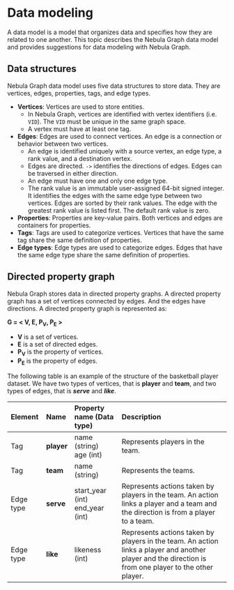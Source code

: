 # Data modeling

A data model is a model that organizes data and specifies how they are related to one another. This topic describes the Nebula Graph data model and provides suggestions for data modeling with Nebula Graph.

## Data structures

Nebula Graph data model uses five data structures to store data. They are vertices, edges, properties, tags, and edge types.

- **Vertices**: Vertices are used to store entities.
  - In Nebula Graph, vertices are identified with vertex identifiers (i.e. `VID`). The `VID` must be unique in the same graph space.
  - A vertex must have at least one tag.
- **Edges**: Edges are used to connect vertices. An edge is a connection or behavior between two vertices.
  - An edge is identified uniquely with a source vertex, an edge type, a rank value, and a destination vertex.
  - Edges are directed. `->` identifies the directions of edges. Edges can be traversed in either direction.
  - An edge must have one and only one edge type.
  - The rank value is an immutable user-assigned 64-bit signed integer. It identifies the edges with the same edge type between two vertices. Edges are sorted by their rank values. The edge with the greatest rank value is listed first. The default rank value is zero.
- **Properties**: Properties are key-value pairs. Both vertices and edges are containers for properties.
- **Tags**: Tags are used to categorize vertices. Vertices that have the same tag share the same definition of properties.
- **Edge types**: Edge types are used to categorize edges. Edges that have the same edge type share the same definition of properties.

## Directed property graph

Nebula Graph stores data in directed property graphs. A directed property graph has a set of vertices connected by edges. And the edges have directions. A directed property graph is represented as:

**G = < V, E, P<sub>V</sub>, P<sub>E</sub> >**

- **V** is a set of vertices.
- **E** is a set of directed edges.
- **P<sub>V</sub>** is the property of vertices.
- **P<sub>E</sub>** is the property of edges.

The following table is an example of the structure of the basketball player dataset. We have two types of vertices, that is **player** and **team**, and two types of edges, that is **_serve_** and **_like_**.

| Element  | Name  | Property name (Data type)  |  Description  |
| :---  | :---  | :---  | :---  |
| Tag  | **player**  | name (string) <br> age (int) | Represents players in the team.   |
| Tag  | **team** | name (string)  | Represents the teams.
| Edge type | **serve**  | start_year (int) <br /> end_year (int) |  Represents actions taken by players in the team. An action links a player and a team and the direction is from a player to a team. |
| Edge type | **like**  | likeness (int) | Represents actions taken by players in the team. An action links a player and another player and the direction is from one player to the other player. |
